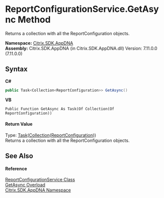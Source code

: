 # ReportConfigurationService.GetAsync Method 
 

Returns a collection with all the ReportConfiguration objects.

**Namespace:**&nbsp;[Citrix.SDK.AppDNA](index.md)<br />**Assembly:**&nbsp;Citrix.SDK.AppDNA (in Citrix.SDK.AppDNA.dll) Version: 7.11.0.0 (7.11.0.0)

## Syntax

**C#**
```csharp
public Task<Collection<ReportConfiguration>> GetAsync()
```

**VB**
```vbnet
Public Function GetAsync As Task(Of Collection(Of ReportConfiguration))
```


#### Return Value
Type: <a href="http://msdn2.microsoft.com/en-us/library/dd321424" target="_blank">Task</a>(<a href="http://msdn2.microsoft.com/en-us/library/ms132397" target="_blank">Collection</a>(<a href="65f3ee4f-5129-5083-b4da-0f1e23fc3784">ReportConfiguration</a>))<br />Returns a collection with all the ReportConfiguration objects.

## See Also


#### Reference
<a href="1d24c8d7-633d-8fcb-0e0a-e524dc26c7b3">ReportConfigurationService Class</a><br /><a href="fe542d08-0cf5-9ec4-ac5d-c7ef6456fac8">GetAsync Overload</a><br /><a href="fe2d265b-410b-8b11-1eb4-a790e0b062bf">Citrix.SDK.AppDNA Namespace</a><br />